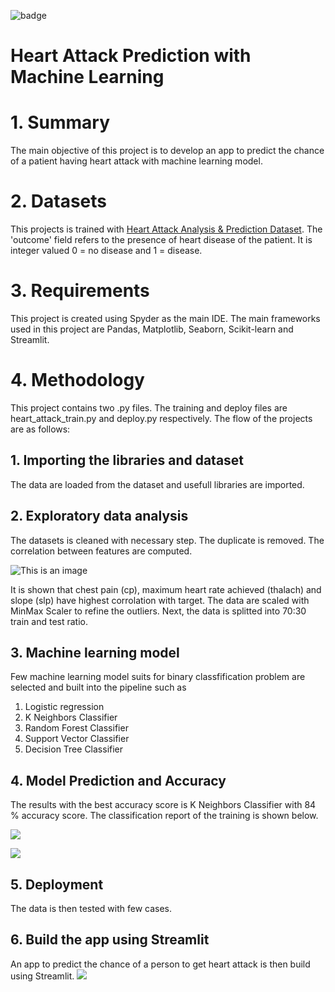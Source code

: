 ![badge](https://img.shields.io/badge/Python-3776AB?style=for-the-badge&logo=python&logoColor=white)

# Heart Attack Prediction with Machine Learning

# 1. Summary
The main objective of this project is to develop an app to predict the chance of a patient having heart attack with machine learning model.

# 2. Datasets

This projects is trained with  [Heart Attack Analysis & Prediction Dataset](https://www.kaggle.com/datasets/rashikrahmanpritom/heart-attack-analysis-prediction-dataset). The 'outcome' field refers to the presence of heart disease of the patient. It is integer valued 0 = no disease and 1 = disease.

# 3. Requirements
This project is created using Spyder as the main IDE. The main frameworks used in this project are Pandas, Matplotlib, Seaborn, Scikit-learn and Streamlit.

# 4. Methodology
This project contains two .py files. The training and deploy files are heart_attack_train.py and deploy.py respectively. The flow of the projects are as follows:

## 1. Importing the libraries and dataset

The data are loaded from the dataset and usefull libraries are imported.

## 2. Exploratory data analysis

The datasets is cleaned with necessary step. The duplicate is removed. The correlation between features are computed. 

![This is an image](https://github.com/ainnmzln/heart_attack_prediction_using_ML/blob/main/images/Figure%202022-05-17%20162035.png)

It is shown that chest pain (cp), maximum heart rate achieved (thalach) and slope (slp) have highest corrolation with target. 
The data are scaled with MinMax Scaler to refine the outliers. Next, the data is splitted into 70:30 train and test ratio. 

## 3. Machine learning model 

Few machine learning model suits for binary classfification problem are selected and built into the pipeline such as 

1. Logistic regression
2. K Neighbors Classifier
3. Random Forest Classifier
4. Support Vector Classifier
5. Decision Tree Classifier

## 4. Model Prediction and Accuracy

The results with the best accuracy score is K Neighbors Classifier with 84 % accuracy score. The classification report of the training is shown below. 

![](https://github.com/ainnmzln/heart_attack_prediction_using_ML/blob/main/images/acuracy%20score.png)

![](https://github.com/ainnmzln/heart_attack_prediction_using_ML/blob/main/images/report.png)

## 5. Deployment

The data is then tested with few cases.

## 6. Build the app using Streamlit

An app to predict the chance of a person to get heart attack is then build using Streamlit. 
![](https://github.com/ainnmzln/heart_attack_prediction_using_ML/blob/main/images/apps.png)
